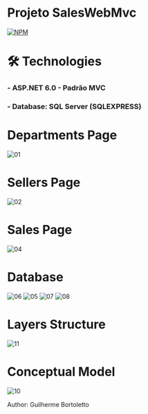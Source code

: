 # Projeto SalesWebMvc
[![NPM](https://img.shields.io/apm/l/react)](https://github.com/GuiDev45/projeto-SalesWebMvc/blob/master/LICENSE)

# 🛠 Technologies

### - ASP.NET 6.0 - Padrão MVC
### - Database: SQL Server (SQLEXPRESS)

# Departments Page
![01](https://user-images.githubusercontent.com/93011085/182177197-3e939b4e-bf22-4d8f-9dcb-0ce58ea2425b.JPG)

# Sellers Page
![02](https://user-images.githubusercontent.com/93011085/182177579-d9873dd9-7b5c-4130-b3b3-ffacdd21bc98.JPG)

# Sales Page
![04](https://user-images.githubusercontent.com/93011085/182177748-ea9140e0-2ff1-4325-b6c9-6604a08c593b.JPG)

# Database
![06](https://user-images.githubusercontent.com/93011085/182178227-1297c30c-c18d-4cae-ae00-92d7cd5e2087.JPG)
![05](https://user-images.githubusercontent.com/93011085/182178281-697c7ebe-59fa-47fd-a3cd-a727b58ce10a.JPG)
![07](https://user-images.githubusercontent.com/93011085/182178319-6fffe28c-2c87-49be-8b8d-81e9793b414a.JPG)
![08](https://user-images.githubusercontent.com/93011085/182178326-f80f8798-0eff-4793-866c-856f9c40d668.JPG)

# Layers Structure
![11](https://user-images.githubusercontent.com/93011085/182178764-dc0ff598-ff98-4bb6-99e1-c93af0dfb6ff.JPG)

# Conceptual Model
![10](https://user-images.githubusercontent.com/93011085/182178857-d4d4d592-bf8c-4a64-bbd6-10321fbbf068.JPG)

Author: Guilherme Bortoletto

